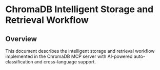 # ChromaDB Intelligent Storage and Retrieval Workflow

## Overview
This document describes the intelligent storage and retrieval workflow implemented in the ChromaDB MCP server with AI-powered auto-classification and cross-language support.
